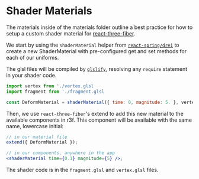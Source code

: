 # Shader Materials

The materials inside of the materials folder outline a best practice for how to setup a custom shader material for [react-three-fiber](https://github.com/react-spring/react-three-fiber).

We start by using the `shaderMaterial` helper from [`react-spring/drei`](https://github.com/react-spring/drei#%EF%B8%8F-shadermaterial-) to create a new ShaderMaterial with pre-configured get and set methods for each of our uniforms.

The glsl files will be compiled by [`glslify`](https://github.com/glslify/glslify), resolving any `require` statement in your shader code.

```jsx
import vertex from './vertex.glsl
import fragment from './fragment.glsl

const DeformMaterial = shaderMaterial({ time: 0, magnitude: 5. }, vertex, fragment);
```

Then, we use `react-three-fiber`'s extend to add this new material to the available components in r3f. This component will be available with the same name, lowercase initial:

```jsx
// in our material file
extend({ DeformMaterial });

// in our components, anywhere in the app
<shaderMaterial time={0.1} magnitude={5} />;
```

The shader code is in the `fragment.glsl` and `vertex.glsl` files.
